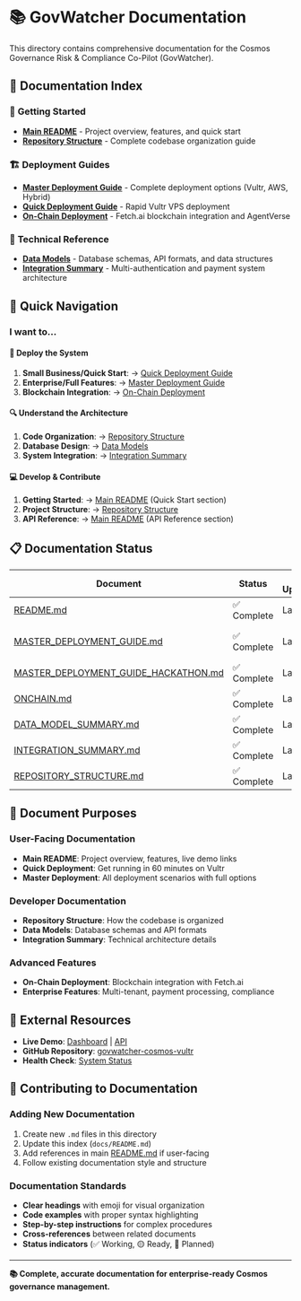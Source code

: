 # 📚 GovWatcher Documentation

This directory contains comprehensive documentation for the Cosmos Governance Risk & Compliance Co-Pilot (GovWatcher).

## 📖 Documentation Index

### 🚀 **Getting Started**
- **[Main README](../README.md)** - Project overview, features, and quick start
- **[Repository Structure](REPOSITORY_STRUCTURE.md)** - Complete codebase organization guide

### 🏗️ **Deployment Guides**
- **[Master Deployment Guide](MASTER_DEPLOYMENT_GUIDE.md)** - Complete deployment options (Vultr, AWS, Hybrid)
- **[Quick Deployment Guide](MASTER_DEPLOYMENT_GUIDE_HACKATHON.md)** - Rapid Vultr VPS deployment
- **[On-Chain Deployment](ONCHAIN.md)** - Fetch.ai blockchain integration and AgentVerse

### 🔧 **Technical Reference**
- **[Data Models](DATA_MODEL_SUMMARY.md)** - Database schemas, API formats, and data structures
- **[Integration Summary](INTEGRATION_SUMMARY.md)** - Multi-authentication and payment system architecture

## 🎯 Quick Navigation

### **I want to...**

#### **🚀 Deploy the System**
1. **Small Business/Quick Start**: → [Quick Deployment Guide](MASTER_DEPLOYMENT_GUIDE_HACKATHON.md)
2. **Enterprise/Full Features**: → [Master Deployment Guide](MASTER_DEPLOYMENT_GUIDE.md)
3. **Blockchain Integration**: → [On-Chain Deployment](ONCHAIN.md)

#### **🔍 Understand the Architecture**
1. **Code Organization**: → [Repository Structure](REPOSITORY_STRUCTURE.md)
2. **Database Design**: → [Data Models](DATA_MODEL_SUMMARY.md)
3. **System Integration**: → [Integration Summary](INTEGRATION_SUMMARY.md)

#### **💻 Develop & Contribute**
1. **Getting Started**: → [Main README](../README.md) (Quick Start section)
2. **Project Structure**: → [Repository Structure](REPOSITORY_STRUCTURE.md)
3. **API Reference**: → [Main README](../README.md) (API Reference section)

## 📋 Documentation Status

| Document | Status | Last Updated | Purpose |
|----------|--------|--------------|---------|
| [README.md](../README.md) | ✅ Complete | Latest | Main project documentation |
| [MASTER_DEPLOYMENT_GUIDE.md](MASTER_DEPLOYMENT_GUIDE.md) | ✅ Complete | Latest | Full deployment options |
| [MASTER_DEPLOYMENT_GUIDE_HACKATHON.md](MASTER_DEPLOYMENT_GUIDE_HACKATHON.md) | ✅ Complete | Latest | Quick Vultr deployment |
| [ONCHAIN.md](ONCHAIN.md) | ✅ Complete | Latest | Blockchain integration |
| [DATA_MODEL_SUMMARY.md](DATA_MODEL_SUMMARY.md) | ✅ Complete | Latest | Technical data reference |
| [INTEGRATION_SUMMARY.md](INTEGRATION_SUMMARY.md) | ✅ Complete | Latest | System architecture |
| [REPOSITORY_STRUCTURE.md](REPOSITORY_STRUCTURE.md) | ✅ Complete | Latest | Codebase organization |

## 🎯 Document Purposes

### **User-Facing Documentation**
- **Main README**: Project overview, features, live demo links
- **Quick Deployment**: Get running in 60 minutes on Vultr
- **Master Deployment**: All deployment scenarios with full options

### **Developer Documentation**
- **Repository Structure**: How the codebase is organized
- **Data Models**: Database schemas and API formats
- **Integration Summary**: Technical architecture details

### **Advanced Features**
- **On-Chain Deployment**: Blockchain integration with Fetch.ai
- **Enterprise Features**: Multi-tenant, payment processing, compliance

## 🔗 External Resources

- **Live Demo**: [Dashboard](http://207.148.31.84:8080/dashboard) | [API](http://207.148.31.84:8080/api/proposals)
- **GitHub Repository**: [govwatcher-cosmos-vultr](https://github.com/zmazz/govwatcher-cosmos-vultr)
- **Health Check**: [System Status](http://207.148.31.84:8080/api/status)

## 🤝 Contributing to Documentation

### Adding New Documentation
1. Create new `.md` files in this directory
2. Update this index (`docs/README.md`)
3. Add references in main [README.md](../README.md) if user-facing
4. Follow existing documentation style and structure

### Documentation Standards
- **Clear headings** with emoji for visual organization
- **Code examples** with proper syntax highlighting
- **Step-by-step instructions** for complex procedures
- **Cross-references** between related documents
- **Status indicators** (✅ Working, 🟡 Ready, 🔴 Planned)

---

**📚 Complete, accurate documentation for enterprise-ready Cosmos governance management.** 